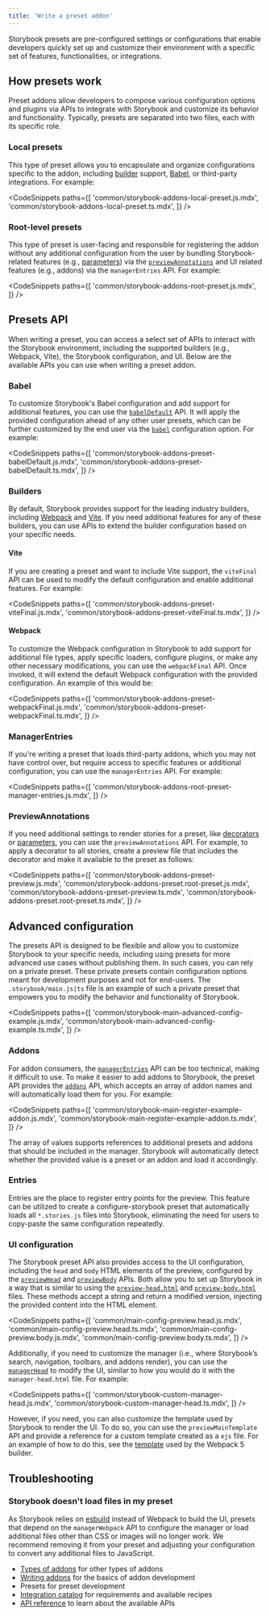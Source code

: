```yaml
---
title: 'Write a preset addon'
---
```


Storybook presets are pre-configured settings or configurations that enable developers quickly set up and customize their environment with a specific set of features, functionalities, or integrations.

## How presets work

Preset addons allow developers to compose various configuration options and plugins via APIs to integrate with Storybook and customize its behavior and functionality. Typically, presets are separated into two files, each with its specific role.

### Local presets

This type of preset allows you to encapsulate and organize configurations specific to the addon, including [builder](../builders/overview.md) support, [Babel](https://babeljs.io/), or third-party integrations. For example:

<!-- prettier-ignore-start -->

<CodeSnippets
  paths={[
    'common/storybook-addons-local-preset.js.mdx',
    'common/storybook-addons-local-preset.ts.mdx',
  ]}
/>

<!-- prettier-ignore-end -->

### Root-level presets

This type of preset is user-facing and responsible for registering the addon without any additional configuration from the user by bundling Storybook-related features (e.g., [parameters](../writing-stories/parameters.md)) via the [`previewAnnotations`](../api/main-config-preview-annotations.md) and UI related features (e.g., addons) via the `managerEntries` API. For example:

<!-- prettier-ignore-start -->

<CodeSnippets
  paths={[
    'common/storybook-addons-root-preset.js.mdx',
  ]}
/>

<!-- prettier-ignore-end -->

## Presets API

When writing a preset, you can access a select set of APIs to interact with the Storybook environment, including the supported builders (e.g., Webpack, Vite), the Storybook configuration, and UI. Below are the available APIs you can use when writing a preset addon.

### Babel

To customize Storybook's Babel configuration and add support for additional features, you can use the [`babelDefault`](../api/main-config-babel-default.md) API. It will apply the provided configuration ahead of any other user presets, which can be further customized by the end user via the [`babel`](../api/main-config-babel.md) configuration option. For example:

<!-- prettier-ignore-start -->

<CodeSnippets
  paths={[
    'common/storybook-addons-preset-babelDefault.js.mdx',
    'common/storybook-addons-preset-babelDefault.ts.mdx',
  ]}
/>

<!-- prettier-ignore-end -->

### Builders

By default, Storybook provides support for the leading industry builders, including [Webpack](../builders/webpack.md) and [Vite](../builders/vite.md). If you need additional features for any of these builders, you can use APIs to extend the builder configuration based on your specific needs.

#### Vite

If you are creating a preset and want to include Vite support, the `viteFinal` API can be used to modify the default configuration and enable additional features. For example:

<!-- prettier-ignore-start -->

<CodeSnippets
  paths={[
    'common/storybook-addons-preset-viteFinal.js.mdx',
    'common/storybook-addons-preset-viteFinal.ts.mdx',
  ]}
/>

<!-- prettier-ignore-end -->

#### Webpack

To customize the Webpack configuration in Storybook to add support for additional file types, apply specific loaders, configure plugins, or make any other necessary modifications, you can use the `webpackFinal` API. Once invoked, it will extend the default Webpack configuration with the provided configuration. An example of this would be:

<!-- prettier-ignore-start -->

<CodeSnippets
  paths={[
    'common/storybook-addons-preset-webpackFinal.js.mdx',
    'common/storybook-addons-preset-webpackFinal.ts.mdx',
  ]}
/>

<!-- prettier-ignore-end -->

### ManagerEntries

If you're writing a preset that loads third-party addons, which you may not have control over, but require access to specific features or additional configuration, you can use the `managerEntries` API. For example:

<!-- prettier-ignore-start -->

<CodeSnippets
  paths={[
    'common/storybook-addons-root-preset-manager-entries.js.mdx',
  ]}
/>

<!-- prettier-ignore-end -->

### PreviewAnnotations

If you need additional settings to render stories for a preset, like [decorators](../writing-stories/decorators.md) or [parameters](../writing-stories/parameters.md), you can use the `previewAnnotations` API. For example, to apply a decorator to all stories, create a preview file that includes the decorator and make it available to the preset as follows:

<!-- prettier-ignore-start -->

<CodeSnippets
  paths={[
    'common/storybook-addons-preset-preview.js.mdx',
    'common/storybook-addons-preset.root-preset.js.mdx',
    'common/storybook-addons-preset-preview.ts.mdx',
    'common/storybook-addons-preset.root-preset.ts.mdx',
  ]}
/>

<!-- prettier-ignore-end -->

## Advanced configuration

The presets API is designed to be flexible and allow you to customize Storybook to your specific needs, including using presets for more advanced use cases without publishing them. In such cases, you can rely on a private preset. These private presets contain configuration options meant for development purposes and not for end-users. The `.storybook/main.js|ts` file is an example of such a private preset that empowers you to modify the behavior and functionality of Storybook.

<!-- prettier-ignore-start -->

<CodeSnippets
  paths={[
    'common/storybook-main-advanced-config-example.js.mdx',
    'common/storybook-main-advanced-config-example.ts.mdx',
  ]}
/>

<!-- prettier-ignore-end -->

### Addons

For addon consumers, the [`managerEntries`](#managerentries) API can be too technical, making it difficult to use. To make it easier to add addons to Storybook, the preset API provides the [`addons`](../api/main-config-addons.md) API, which accepts an array of addon names and will automatically load them for you. For example:

<!-- prettier-ignore-start -->

<CodeSnippets
  paths={[
    'common/storybook-main-register-example-addon.js.mdx',
    'common/storybook-main-register-example-addon.ts.mdx',
  ]}
/>

<!-- prettier-ignore-end -->

The array of values supports references to additional presets and addons that should be included in the manager. Storybook will automatically detect whether the provided value is a preset or an addon and load it accordingly.

### Entries

Entries are the place to register entry points for the preview. This feature can be utilized to create a configure-storybook preset that automatically loads all `*.stories.js` files into Storybook, eliminating the need for users to copy-paste the same configuration repeatedly.

### UI configuration

The Storybook preset API also provides access to the UI configuration, including the `head` and `body` HTML elements of the preview, configured by the [`previewHead`](../api/main-config-preview-head.md) and [`previewBody`](../api/main-config-preview-body.md) APIs. Both allow you to set up Storybook in a way that is similar to using the [`preview-head.html`](../configure/story-rendering.md#adding-to-head) and [`preview-body.html`](../configure/story-rendering.md#adding-to-body) files. These methods accept a string and return a modified version, injecting the provided content into the HTML element.

<!-- prettier-ignore-start -->

<CodeSnippets
  paths={[
    'common/main-config-preview.head.js.mdx',
    'common/main-config-preview.head.ts.mdx',
    'common/main-config-preview.body.js.mdx',
    'common/main-config-preview.body.ts.mdx',
  ]}
/>

<!-- prettier-ignore-end -->

Additionally, if you need to customize the manager (i.e., where Storybook’s search, navigation, toolbars, and addons render), you can use the [`managerHead`](../api/main-config-manager-head.md) to modify the UI, similar to how you would do it with the `manager-head.html` file. For example:

<!-- prettier-ignore-start -->

<CodeSnippets
  paths={[
    'common/storybook-custom-manager-head.js.mdx',
    'common/storybook-custom-manager-head.ts.mdx',
  ]}
/>

<!-- prettier-ignore-end -->

However, if you need, you can also customize the template used by Storybook to render the UI. To do so, you can use the `previewMainTemplate` API and provide a reference for a custom template created as a `ejs` file. For an example of how to do this, see the [template](https://github.com/storybookjs/storybook/blob/next/code/builders/builder-webpack5/templates/preview.ejs) used by the Webpack 5 builder.

## Troubleshooting

### Storybook doesn't load files in my preset

As Storybook relies on [esbuild](https://esbuild.github.io/) instead of Webpack to build the UI, presets that depend on the `managerWebpack` API to configure the manager or load additional files other than CSS or images will no longer work. We recommend removing it from your preset and adjusting your configuration to convert any additional files to JavaScript.

- [Types of addons](./addon-types.md) for other types of addons
- [Writing addons](./writing-addons.md) for the basics of addon development
- Presets for preset development
- [Integration catalog](./integration-catalog.md) for requirements and available recipes
- [API reference](./addons-api.md) to learn about the available APIs
